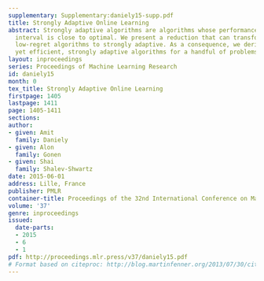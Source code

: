 ```yaml
---
supplementary: Supplementary:daniely15-supp.pdf
title: Strongly Adaptive Online Learning
abstract: Strongly adaptive algorithms are algorithms whose performance on every time
  interval is close to optimal. We present a reduction that can transform standard
  low-regret algorithms to strongly adaptive. As a consequence, we derive simple,
  yet efficient, strongly adaptive algorithms for a handful of problems.
layout: inproceedings
series: Proceedings of Machine Learning Research
id: daniely15
month: 0
tex_title: Strongly Adaptive Online Learning
firstpage: 1405
lastpage: 1411
page: 1405-1411
sections: 
author:
- given: Amit
  family: Daniely
- given: Alon
  family: Gonen
- given: Shai
  family: Shalev-Shwartz
date: 2015-06-01
address: Lille, France
publisher: PMLR
container-title: Proceedings of the 32nd International Conference on Machine Learning
volume: '37'
genre: inproceedings
issued:
  date-parts:
  - 2015
  - 6
  - 1
pdf: http://proceedings.mlr.press/v37/daniely15.pdf
# Format based on citeproc: http://blog.martinfenner.org/2013/07/30/citeproc-yaml-for-bibliographies/
---
```

